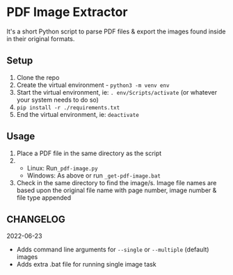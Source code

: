 # PDF Image Extractor

It's a short Python script to parse PDF files & export the images found inside in their original formats.

## Setup

1. Clone the repo
2. Create the virtual environment - `python3 -m venv env`
2. Start the virtual environment, ie: `. env/Scripts/activate` (or whatever your system needs to do so)
3. `pip install -r ./requirements.txt`
4. End the virtual environment, ie: `deactivate`

## Usage
1. Place a PDF file in the same directory as the script
2. 
    * Linux: Run`_pdf-image.py`
    *  Windows: As above or run `_get-pdf-image.bat`
3. Check in the same directory to find the image/s. Image file names are based upon the original file name with page number, image number & file type appended

## CHANGELOG
2022-06-23
* Adds command line arguments for `--single` or `--multiple` (default) images
* Adds extra .bat file for running single image task
